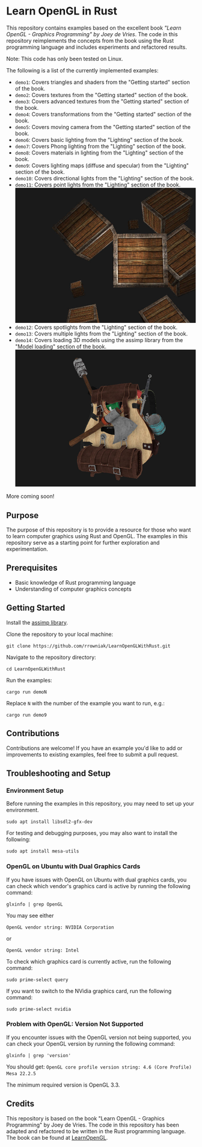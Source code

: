 # Learn OpenGL in Rust
This repository contains examples based on the excellent book *"Learn OpenGL - Graphics Programming" by Joey de Vries*. The code in this repository reimplements the concepts from the book using the Rust programming language and includes experiments and refactored results.

Note: This code has only been tested on Linux.

The following is a list of the currently implemented examples:

- `demo1`: Covers triangles and shaders from the "Getting started" section of the book.
- `demo2`: Covers textures from the "Getting started" section of the book.
- `demo3`: Covers advanced textures from the "Getting started" section of the book.
- `demo4`: Covers transformations from the "Getting started" section of the book.
- `demo5`: Covers moving camera from the "Getting started" section of the book.
- `demo6`: Covers basic lighting from the "Lighting" section of the book.
- `demo7`: Covers Phong lighting from the "Lighting" section of the book.
- `demo8`: Covers materials in lighting from the "Lighting" section of the book.
- `demo9`: Covers lighting maps (diffuse and specular) from the "Lighting" section of the book.
- `demo10`: Covers directional lights from the "Lighting" section of the book.
- `demo11`: Covers point lights from the "Lighting" section of the book.
![Demo11 screenshot](doc/screen1.jpg)
- `demo12`: Covers spotlights from the "Lighting" section of the book.
- `demo13`: Covers multiple lights from the "Lighting" section of the book.
- `demo14`: Covers loading 3D models using the assimp library from the "Model loading" section of the book.
![Demo14 screenshot](doc/screen2.jpg)

More coming soon!

## Purpose
The purpose of this repository is to provide a resource for those who want to learn computer graphics using Rust and OpenGL. The examples in this repository serve as a starting point for further exploration and experimentation.

## Prerequisites
- Basic knowledge of Rust programming language
- Understanding of computer graphics concepts

## Getting Started
Install the [assimp library](https://github.com/assimp/assimp).

Clone the repository to your local machine:
```
git clone https://github.com/rrowniak/LearnOpenGLWithRust.git
```
Navigate to the repository directory:
```
cd LearnOpenGLWithRust
```
Run the examples:
```
cargo run demoN
```
Replace `N` with the number of the example you want to run, e.g.:
```
cargo run demo9
```

## Contributions
Contributions are welcome! If you have an example you'd like to add or improvements to existing examples, feel free to submit a pull request.

## Troubleshooting and Setup

### Environment Setup
Before running the examples in this repository, you may need to set up your environment.
```
sudo apt install libsdl2-gfx-dev
```

For testing and debugging purposes, you may also want to install the following:
```
sudo apt install mesa-utils
```

### OpenGL on Ubuntu with Dual Graphics Cards
If you have issues with OpenGL on Ubuntu with dual graphics cards, you can check which vendor's graphics card is active by running the following command:
```
glxinfo | grep OpenGL
```
You may see either
```
OpenGL vendor string: NVIDIA Corporation
```
or 
```
OpenGL vendor string: Intel
```

To check which graphics card is currently active, run the following command:
```
sudo prime-select query
```

If you want to switch to the NVidia graphics card, run the following command:
```
sudo prime-select nvidia
```

### Problem with OpenGL: Version Not Supported
If you encounter issues with the OpenGL version not being supported, you can check your OpenGL version by running the following command:
```
glxinfo | grep 'version'
```

You should get:
`OpenGL core profile version string: 4.6 (Core Profile) Mesa 22.2.5`

The minimum required version is OpenGL 3.3.

## Credits

This repository is based on the book "Learn OpenGL - Graphics Programming" by Joey de Vries. The code in this repository has been adapted and refactored to be written in the Rust programming language. The book can be found at [LearnOpenGL](https://learnopengl.com/).